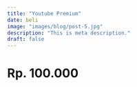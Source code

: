 ```yaml
---
title: "Youtube Premium"
date: beli
image: "images/blog/post-5.jpg"
description: "This is meta description."
draft: false
---
```

<b><a href="{{.Permalink}}" class="btn btn-sm btn-primary"></a><h1>Rp. 100.000 </h1></b>